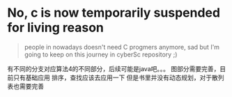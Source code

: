 # No, c is now temporarily suspended for living reason
> people in nowadays doesn't need C progmers anymore, sad
> but I'm going to keep on this journey in cyberSc repository ;)

有不同的分支对应算法4的不同部分，后续可能是java吧。。。
图部分需要完善，目前只有基础应用
排序，查找应该去应用一下
但是书里并没有动态规划，对于散列表也需要完善
